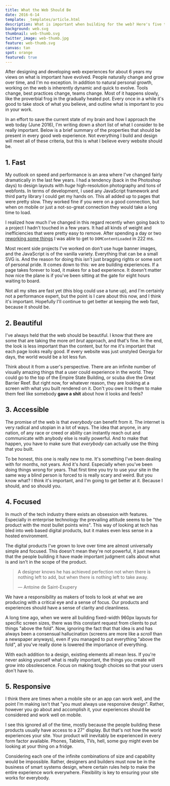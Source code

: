 ```yaml
---
title: What the Web Should Be
date: 2016-6-14
template: _templates/article.html
description: What is important when building for the web? Here's five things I think are critical.
background: web.svg
thumbnail: web-thumb.svg
twitter_image: web-thumb.jpg
feature: web-thumb.svg
canvas: tan
spot: orange
featured: true
---
```


After designing and developing web experiences for about 6 years my views on what is important have evolved. People naturally change and grow over time, and I'm no exception. In addition to natural personal growth, working on the web is inherently dynamic and quick to evolve. Tools change, best practices change, teams change. Most of it happens slowly, like the proverbial frog in the gradually heated pot. Every once in a while it's good to take stock of what you believe, and outline what is important to you in your work.

In an effort to save the current state of my brain and how I approach the web today (June 2016), I'm writing down a short list of what I consider to be really important. Below is a brief summary of the properties that should be present in every good web experience. Not everything I build and design will meet all of these criteria, but this is what I believe every website should be.

## 1. Fast

My outlook on speed and performance is an area where I've changed fairly dramatically in the last few years. I had a tendency (back in the Photoshop days) to design layouts with *huge* high-resolution photography and tons of webfonts. In terms of development, I used any JavaScript framework and third party library I could get my hands on. This all added up to pages that were pretty slow. They worked fine if you were on a good connection, but when on mobile or just a not-so-great connection they would take a long time to load.

I realized how much I've changed in this regard recently when going back to a project I hadn't touched in a few years. It had all kinds of weight and inefficiencies that were pretty easy to remove. After spending a day or two [reworking some things](https://github.com/twaddington/pdxroasters/pull/123) I was able to get to `DOMContentLoaded` in 222 ms.

Most recent side projects I've worked on don't use huge banner images, and the JavaScript is of the vanilla variety. Everything that can be a small SVG is. And the reason for doing this isn't just bragging rights or some sort of personal pride. It comes down to this: we are building experiences. If a page takes forever to load, it makes for a bad experience. It doesn't matter how nice the plane is if you've been sitting at the gate for eight hours waiting to board.

Not all my sites are fast yet (this blog could use a tune up), and I'm certainly not a performance expert, but the point is I care about this now, and I think it's important. Hopefully I'll continue to get better at keeping the web fast, because it should be.

## 2. Beautiful

I've always held that the web should be beautiful. I know that there are some that are taking the more *art brut* approach, and that's fine. In the end, the look is less important than the content, but for me it's important that each page looks really good. If every website was just unstyled Georgia for days, the world would be a lot less fun.

Think about it from a user's perspective. There are an infinite number of visually amazing things that a user could experience in the world. They could go to the top of the Empire State Building, or scuba dive the Great Barrier Reef. But right now, for whatever reason, they are looking at a screen with what you built rendered on it. Don't you owe it to them to make them feel like somebody **gave a shit** about how it looks and feels?

## 3. Accessible

The promise of the web is that *everybody* can benefit from it. The internet is very radical and utopian in a lot of ways. The idea that anyone, in any nation, of any race or creed or ability can instantly reach out and communicate with anybody else is really powerful. And to make that happen, you have to make sure that *everybody* can actually use the thing that you built.

To be honest, this one is really new to me. It's something I've been dealing with for months, not years. And it's *hard*. Especially when you've been doing things wrong for years. That first time you try to use your site in the same way a blind person is forced to is really scary and weird. But you know what? I think it's important, and I'm going to get better at it. Because I should, and so should you.

## 4. Focused

In much of the tech industry there exists an obsession with features. Especially in enterprise technology the prevailing attitude seems to be "the product with the most bullet points wins". This way of looking at tech has bled into web based digital products, but it makes even less sense in a hosted environment.

The digital products I've grown to love over time are almost universally simple and focused. This doesn't mean they're not powerful, it just means that the people building it have made important judgment calls about what is and isn't in the scope of the product.

> A designer knows he has achieved perfection not when there is nothing left to add, but when there is nothing left to take away.
>
>— Antoine de Saint-Exupery

We have a responsibility as makers of tools to look at what we are producing with a critical eye and a sense of focus. Our products and experiences should have a sense of clarity and cleanliness.

A long time ago, when we were all building fixed-width 960px layouts for specific screen sizes, there was this constant request from clients to put things "above the fold". Now, ignoring the fact that that idea is and has always been a consensual hallucination (screens are more like a *scroll* than a newspaper anyways), even if you managed to put everything "above the fold", all you've really done is lowered the importance of everything.

With each addition to a design, existing elements all mean less. If you're never asking yourself what is really important, the things you create will grow into obsolescence. Focus on making tough choices so that your users don't have to.

## 5. Responsive

I think there are times when a mobile site or an app can work well, and the point I'm making isn't that "you must always use responsive design". Rather, however you go about and accomplish it, your experiences should be considered and work well on mobile.

I see this ignored all of the time, mostly because the people building these products usually have access to a 27" display. But that's not how the world experiences your site. Your product will inevitably be experienced in every form factor available. Phones, Tablets, TVs, hell, some guy might even be looking at your thing on a fridge.

Considering each one of the infinite combinations of size and capability would be impossible. Rather, designers and builders must now be in the business of smart systems design, where certain rules help to make the entire experience work everywhere. Flexibility is key to ensuring your site works for everybody.

